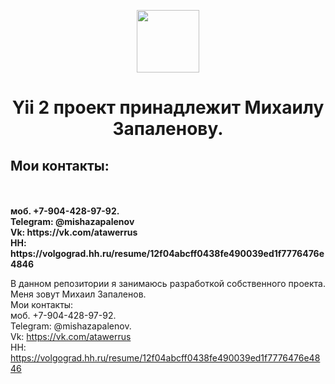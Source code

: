<p align="center">
    <a href="https://github.com/yiisoft" target="_blank">
        <img src="https://avatars0.githubusercontent.com/u/993323" height="100px">
    </a>
    <h1 align="center">Yii 2 проект принадлежит Михаилу Запаленову.</h1>
    <h2>Мои контакты:</h2>
    <br>
    <br>
    <strong>моб. +7-904-428-97-92.</strong>
    <br>
    <strong>Telegram: @mishazapalenov</strong>
    <br>
    <strong>Vk: https://vk.com/atawerrus </strong>
    <br>
    <strong>HH: https://volgograd.hh.ru/resume/12f04abcff0438fe490039ed1f7776476e4846 </strong>
    <br>
</p>

В данном репозитории я занимаюсь разработкой собственного проекта. Меня зовут Михаил Запаленов.
<br>
Мои контакты:
<br>
моб. +7-904-428-97-92. 
<br>
Telegram: @mishazapalenov. 
<br>
Vk: https://vk.com/atawerrus 
<br>
HH: https://volgograd.hh.ru/resume/12f04abcff0438fe490039ed1f7776476e4846

